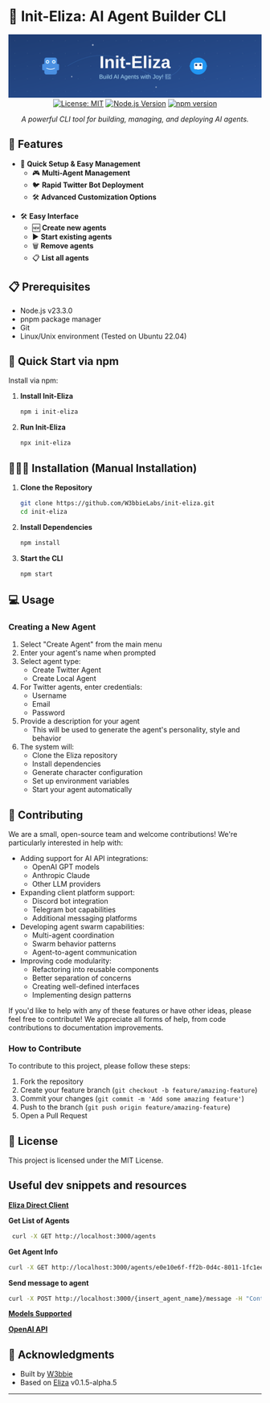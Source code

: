 # 🤖 Init-Eliza: AI Agent Builder CLI

<div align="center">

![Init-Eliza Banner](https://raw.githubusercontent.com/W3bbieLabs/init-eliza/refs/heads/main/assets/banner.svg)
[![License: MIT](https://img.shields.io/badge/License-MIT-yellow.svg)](https://opensource.org/licenses/MIT)
[![Node.js Version](https://img.shields.io/badge/Node.js-23.3.0-green.svg)](https://nodejs.org/)
[![npm version](https://img.shields.io/npm/v/init-eliza.svg)](https://www.npmjs.com/package/init-eliza)


*A powerful CLI tool for building, managing, and deploying AI agents.*

</div>

## 🌟 Features
- 🚀 **Quick Setup & Easy Management**
   - 🎮 **Multi-Agent Management**
   - 🐦 **Rapid Twitter Bot Deployment**
   - 🛠️ **Advanced Customization Options**
>
 

- 🛠️ **Easy Interface**
  - 🆕 **Create new agents**
  - ▶️ **Start existing agents**
  - 🗑️ **Remove agents**
  - 📋 **List all agents**

## 📋 Prerequisites

- Node.js v23.3.0
- pnpm package manager
- Git
- Linux/Unix environment (Tested on Ubuntu 22.04)

## 🚀 Quick Start via npm

Install via npm:

1. **Install Init-Eliza**
   ```bash
   npm i init-eliza
   ```

2. **Run Init-Eliza**
   ```bash
   npx init-eliza
   ```

## 👨🏾‍💻 Installation (Manual Installation) 

1. **Clone the Repository**
   ```bash
   git clone https://github.com/W3bbieLabs/init-eliza.git
   cd init-eliza
   ```

2. **Install Dependencies**
   ```bash
   npm install
   ```

3. **Start the CLI**
   ```bash
   npm start
   ```

## 💻 Usage

### Creating a New Agent

1. Select "Create Agent" from the main menu
2. Enter your agent's name when prompted
3. Select agent type:
   - Create Twitter Agent
   - Create Local Agent
4. For Twitter agents, enter credentials:
   - Username
   - Email
   - Password
5. Provide a description for your agent
   - This will be used to generate the agent's personality, style and behavior
6. The system will:
   - Clone the Eliza repository
   - Install dependencies
   - Generate character configuration
   - Set up environment variables
   - Start your agent automatically



## 🤝 Contributing

We are a small, open-source team and welcome contributions! We're particularly interested in help with:

- Adding support for AI API integrations:
  - OpenAI GPT models
  - Anthropic Claude
  - Other LLM providers
- Expanding client platform support:
  - Discord bot integration
  - Telegram bot capabilities 
  - Additional messaging platforms
- Developing agent swarm capabilities:
  - Multi-agent coordination
  - Swarm behavior patterns
  - Agent-to-agent communication
- Improving code modularity:
  - Refactoring into reusable components
  - Better separation of concerns
  - Creating well-defined interfaces
  - Implementing design patterns


If you'd like to help with any of these features or have other ideas, please feel free to contribute! We appreciate all forms of help, from code contributions to documentation improvements.

### How to Contribute

To contribute to this project, please follow these steps:

1. Fork the repository
2. Create your feature branch (`git checkout -b feature/amazing-feature`)
3. Commit your changes (`git commit -m 'Add some amazing feature'`)
4. Push to the branch (`git push origin feature/amazing-feature`)
5. Open a Pull Request

## 📝 License

This project is licensed under the MIT License.

## Useful dev snippets and resources

[**Eliza Direct Client**](https://github.com/elizaOS/eliza/tree/4c658d7d70433fdcb2feeffe879429eaef10685d/packages/client-direct)

**Get List of Agents**
```bash
 curl -X GET http://localhost:3000/agents
```

**Get Agent Info**
```bash
curl -X GET http://localhost:3000/agents/e0e10e6f-ff2b-0d4c-8011-1fc1eee7cb32
```

**Send message to agent**
```bash
curl -X POST http://localhost:3000/{insert_agent_name}/message -H "Content-Type: application/json" -d '{ "text": "Hello, how are you today?"}'
```

[**Models Supported**](https://elizaos.github.io/eliza/api/type-aliases/Models/#openai)


[**OpenAI API**](https://platform.openai.com/docs/quickstart?desktop-os=macOS&language-preference=curl&quickstart-example=completions)



## 🙏 Acknowledgments

- Built by [W3bbie](https://w3bbie.xyz/)
- Based on [Eliza](https://github.com/ai16z/eliza) v0.1.5-alpha.5

---


</div> 